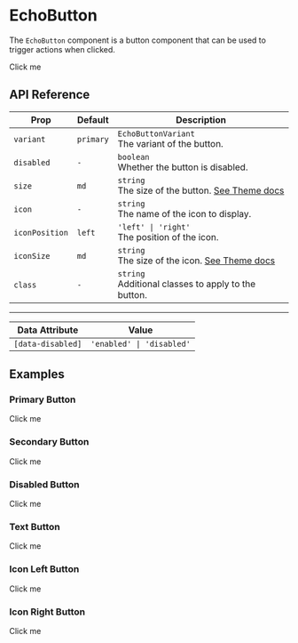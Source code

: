 <script setup>
import { DemoCard } from '../../../components';
import { EchoButton } from "../../../lib";
import { buttonCode, secondaryButtonCode, disabledButtonCode, textButtonCode, iconLeftButtonCode, iconRightButtonCode } from "./code";
</script>

# EchoButton

The `EchoButton` component is a button component that can be used to trigger actions when clicked.

<DemoCard :code="buttonCode">
  <EchoButton>Click me</EchoButton>
</DemoCard>

## API Reference

| Prop           | Default   | Description                                                                        |
| -------------- | --------- | ---------------------------------------------------------------------------------- |
| `variant`      | `primary` | `EchoButtonVariant` <br> The variant of the button.                                |
| `disabled`     | `-`       | `boolean` <br> Whether the button is disabled.                                     |
| `size`         | `md`      | `string` <br> The size of the button. [See Theme docs](../../guide/theme/index.md) |
| `icon`         | `-`       | `string` <br> The name of the icon to display.                                     |
| `iconPosition` | `left`    | `'left' \| 'right'` <br> The position of the icon.                                 |
| `iconSize`     | `md`      | `string` <br> The size of the icon. [See Theme docs](../../guide/theme/index.md)   |
| `class`        | `-`       | `string` <br> Additional classes to apply to the button.                           |

---

| Data Attribute    | Value                     |
| ----------------- | ------------------------- |
| `[data-disabled]` | `'enabled' \| 'disabled'` |

## Examples

### Primary Button

<DemoCard :code="buttonCode">
  <EchoButton>Click me</EchoButton>
</DemoCard>

### Secondary Button

<DemoCard card-classes="bg-[var(--echo-ui-secondary)]" :code="secondaryButtonCode">
  <EchoButton variant="secondary">Click me</EchoButton>
</DemoCard>

### Disabled Button

<DemoCard :code="disabledButtonCode">
  <EchoButton disabled>Click me</EchoButton>
</DemoCard>

### Text Button

<DemoCard :code="textButtonCode">
  <EchoButton variant="text">Click me</EchoButton>
</DemoCard>

### Icon Left Button

<DemoCard :code="iconLeftButtonCode">
  <EchoButton icon="check">Click me</EchoButton>
</DemoCard>

### Icon Right Button

<DemoCard :code="iconRightButtonCode">
  <EchoButton icon="check" icon-position="right">Click me</EchoButton>
</DemoCard>
